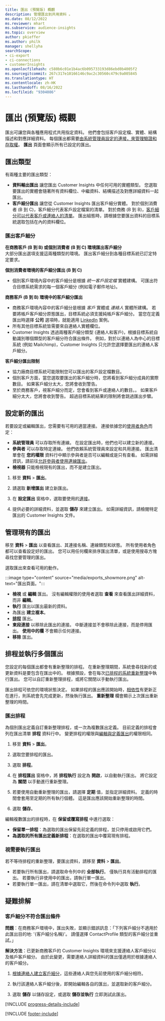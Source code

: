 ```yaml
---
title: 匯出 (預覽版) 概觀
description: 管理匯出到共用資料 。
ms.date: 08/12/2022
ms.reviewer: mhart
ms.subservice: audience-insights
ms.topic: overview
author: pkieffer
ms.author: philk
manager: shellyha
searchScope:
- ci-export
- ci-connections
- customerInsights
ms.openlocfilehash: c580b6c01e1b4ac6b095733193d86ebd0b4005f2
ms.sourcegitcommit: 267c317e10166146c9ac2c30560c479c9a005845
ms.translationtype: HT
ms.contentlocale: zh-HK
ms.lasthandoff: 08/16/2022
ms.locfileid: "9304086"
---
```

# <a name="exports-preview-overview"></a>匯出 (預覽版) 概觀

 匯出可讓您與各種應用程式共用指定資料。 他們會包括客戶設定檔、實體、結構描述和對應詳細資料。 每個匯出都需要[由系統管理員設定的連接，來管理驗證和存取權](connections.md)。 **匯出** 頁面會顯示所有已設定的匯出。

## <a name="export-types"></a>匯出類型

有兩種主要的匯出類型：  

- **資料輸出匯出** 讓您匯出 Customer Insights 中任何可用的實體類型。 您選取要匯出的實體會隨著所有資料欄位、中繼資料、結構描述及對應詳細資料一起匯出。
- **客戶細分匯出** 讓您從 Customer Insights 匯出客戶細分實體。 對於個別消費者 (B 到 C)，客戶細分代表客戶設定檔案的清單。 對於商務 (B 到 B)，[客戶細分可以代表客戶或連絡人的清單](segment-builder.md#create-a-new-segment-with-segment-builder)。 匯出組態時，請根據您要匯出資料的目標系統選取包括在內的資料欄位。

### <a name="export-segments"></a>匯出客戶細分

**在商務客戶 (B 到 B) 或個別消費者 (B 到 C) 環境匯出客戶細分**  
大部分匯出選項支援這兩種類型的環境。 匯出客戶細分到各種目標系統已訂定特定要求。 

**個別消費者環境的客戶細分匯出 (B 到 C)**  
- 個別客戶環境內容中的客戶細分是根據 *統一客戶設定檔* 實體建構。 可匯出符合目標系統需求的每一個客戶細分 (例如電子郵件地址)。

**商務客戶 (B 到 B) 環境中的客戶細分匯出**  
- 商務客戶環境內容中的客戶細分是根據 *客戶* 實體或 *連絡人* 實體所建構。 若要將帳戶客戶細分原態匯出，目標系統必須支援純帳戶客戶細分。 當您在定義匯出時選擇 **公司** 選項時，就能適用 [LinkedIn](export-linkedin-ads.md) 案例。
- 所有其他目標系統皆需要來自連絡人實體欄位。
- Customer Insights 透過兩種客戶細分類型 (連絡人和客戶)，根據目標系統自動識別哪個類型的客戶細分符合匯出條件。 例如，對於以連絡人為中心的目標系統 (例如 Mailchimp)，Customer Insights 只允許您選擇要匯出的連絡人客戶細分。

**客戶細分匯出限制**  
- 協力廠商目標系統可能限制您可以匯出的客戶設定檔數目。 
- 個別客戶方面，當您選取要匯出的客戶細分時，您將看到客戶細分成員的實際數目。 如果客戶細分太大，您將會收到警告。 
- 至於商務客戶，視客戶細分而定，您會看到客戶或連絡人的數目。。 如果客戶細分太大，您將會收到警告。 超過目標系統結果的限制將會跳過匯出步驟。

## <a name="set-up-a-new-export"></a>設定新的匯出

若要設定或編輯匯出，您需要有可用的適當連接。 連接依據您的[使用者角色](permissions.md)而定：
- **系統管理員** 可以存取所有連線。 在設定匯出時，他們也可以建立新的連接。
- **參與者** 可以存取特定連線。 他們依賴系統管理員來設定和共用連接。 匯出清單會在 **您的權限** 資料行中顯示參與者是否可以編輯或是只有查看。 如需詳細資訊，請前往[允許參與者使用連線匯出](connections.md#allow-contributors-to-use-a-connection-for-exports)。
- **檢視器** 只能檢視現有的匯出，而不是建立匯出。

1. 移至 **資料** > **匯出**。

1. 請選取 **新增匯出** 建立新匯出。

1. 在 **設定匯出** 窗格中，選取要使用的[連接](connections.md)。

1. 提供必要的詳細資料，並選取 **儲存** 來建立匯出。 如需詳細資訊，請檢閱特定匯出的 Customer Insights 文件。

## <a name="manage-existing-exports"></a>管理現有的匯出

移至 **資料** > **匯出** 以查看匯出、其連接名稱、連線類型和狀態。 所有使用者角色都可以查看設定好的匯出。 您可以用任何欄來排序匯出清單，或是使用搜尋方塊尋找您要管理的匯出。

選取匯出來查看可用的動作。

:::image type="content" source="media/exports_showmore.png" alt-text="匯出頁面。":::

- **檢視** 或 **編輯** 匯出。 沒有編輯權限的使用者選取 **查看** 來查看匯出詳細資料，而非 **編輯**。
- **執行** 匯出以匯出最新的資料。
- 為匯出 **建立複本**。
- **[排程](#schedule-and-run-exports)** 匯出。
- **東段連接** 以移除此匯出的連接。 中斷連接並不會移除此連接，而是停用匯出。 **使用中的欄** 不會顯示任何連接。
- **移除** 匯出。

## <a name="schedule-and-run-exports"></a>排程並執行多個匯出

您設定的每個匯出都會有重新整理的排程。 在重新整理期間，系統會尋找新的或更新資料是要包含在匯出中的。 根據預設，會在每次[已排程的系統重新整理](schedule-refresh.md)中執行匯出。 您可以自訂重新整理排程，或將它關閉以手動執行匯出。

匯出排程可依您的環境狀態決定。 如果排程的匯出應該開始時，[相依性](system.md#refresh-processes)有更新正在進行，則系統會先完成更新，然後執行匯出。 **重新整理** 欄會顯示上次匯出重新整理的時間。

### <a name="schedule-exports"></a>匯出排程

為個別匯出定義自訂重新整理排程，或一次為複數匯出定義。 目前定義的排程會列在匯出清單 **排程** 資料行中。 變更排程的權限與[編輯與定義匯出](export-destinations.md#set-up-a-new-export)的權限相同。

1. 移至 **資料** > **匯出**。

1. 選取您要排程的匯出。

1. 選取 **排程**。

1. 在 **排程匯出** 窗格中，將 **排程執行** 設定為 **開啟**，以自動執行匯出。 將它設定為 **關閉** 以手動進行重新整理。

1. 若要使用自動重新整理的匯出，請選擇 **定期** 值，並指定詳細資料。 定義的時間會套用至定期的所有執行個體。 這是匯出應該開始重新整理的時間。

1. 選取 **儲存**。

編輯複數匯出的排程時，在 **保留或覆寫排程** 中進行選取：

- **保留單一排程**：為選取的匯出保留先前定義的排程，並只停用或啟用它們。
- **為選取的所有匯出定義新排程**：在選取的匯出中覆寫現有排程。

### <a name="run-exports-on-demand"></a>視需要執行匯出

若不等待排程的重新整理，要匯出資料，請移至 **資料** > **匯出**。

- 若要執行所有匯出，請選取命令列中的 **全部執行**。 僅執行具有活動排程的匯出。 若要執行非使用中的匯出，請執行單一匯出。
- 若要執行單一匯出，請在清單中選取它，然後在命令列中選取 **執行**。

## <a name="troubleshooting"></a>疑難排解​​

### <a name="segment-not-eligible-for-export"></a>客戶細分不符合匯出條件

**問題**：在商務客戶環境中，匯出失敗，並顯示錯誤訊息：「下列客戶細分不適用於此匯出目的地: '{客戶細分名稱}'。 請僅選擇 ContactProfile 類型的客戶細分並重試。」

**解決方法**：已更新商務客戶的 Customer Insights 環境來支援連絡人客戶細分以及帳戶客戶細分。 由於此變更，需要連絡人詳細資料的匯出僅適用於根據連絡人的客戶細分。

1. [根據連絡人建立客戶細分](segment-builder.md)，這些連絡人與您先前使用的客戶細分相符。

1. 執行該連絡人客戶細分後，即開始編輯各自的匯出，並選取新的客戶細分。

1. 選取 **儲存** 以儲存設定，或選取 **儲存並執行** 立即測試此匯出。

[!INCLUDE [progress-details-include](includes/progress-details-pane.md)]


[!INCLUDE [footer-include](includes/footer-banner.md)]
